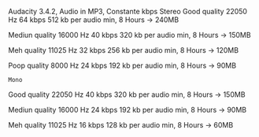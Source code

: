 Audacity 3.4.2, Audio in MP3, Constante kbps
	Stereo
Good quality
22050 Hz
64 kbps
512 kb per audio min, 8 Hours -> 240MB

Mediun quality
16000 Hz
40 kbps
320 kb per audio min, 8 Hours -> 150MB

Meh quality
11025 Hz
32 kbps
256 kb per audio min, 8 Hours -> 120MB

Poop quality
8000 Hz
24 kbps
192 kb per audio min, 8 Hours -> 90MB

	Mono
Good quality
22050 Hz
40 kbps
320 kb per audio min, 8 Hours -> 150MB

Mediun quality
16000 Hz
24 kbps
192 kb per audio min, 8 Hours -> 90MB

Meh quality
11025 Hz
16 kbps
128 kb per audio min, 8 Hours -> 60MB
